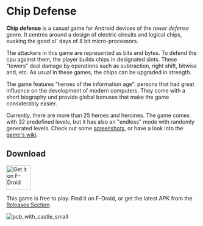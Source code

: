 # Chip Defense

__Chip defense__ is a casual game for Android devices of the _tower defense_ genre. It centres around a design of electric circuits and logical chips, evoking the good ol' days of 8 bit micro-processors.

The attackers in this game are represented as bits and bytes. To defend the cpu against them, the player builds chips in designated slots. These “towers” deal damage by operations such as subtraction, right shift, bitwise and, etc. As usual in these games, the chips can be upgraded in strength.

The game features “heroes of the information age”: persons that had great influence on the development of modern computers. They come with a short biography und provide global bonuses that make the game considerably easier.

Currently, there are more than 25 heroes and heroines. The game comes with 32 predefined levels, but it has also an "endless" mode with randomly generated levels. Check out some [screenshots](https://github.com/ochadenas/cpudefense/wiki/Screenshots), or have a look into the [game's wiki](https://github.com/ochadenas/cpudefense/wiki).

## Download

[<img src="https://fdroid.gitlab.io/artwork/badge/get-it-on.png" alt="Get it on F-Droid" height="64">](https://f-droid.org/packages/de.chadenas.cpudefense/) 

This game is free to play. Find it on F-Droid, or get the latest APK from the [Releases Section](https://github.com/ochadenas/cpudefense/releases/latest).

     
![pcb_with_castle_small](https://github.com/user-attachments/assets/6a3aa810-f7db-47fa-974d-cc277c14e519)
